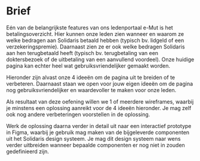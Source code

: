 # Brief

Eén van de belangrijkste features van ons ledenportaal e-Mut is het betalingsoverzicht. Hier kunnen onze leden zien wanneer en waarom ze welke bedragen aan Solidaris betaald hebben (typisch bv. lidgeld of een verzekeringspremie). Daarnaast zien ze er ook welke bedragen Solidaris aan hen terugbetaald heeft (typisch bv. terugbetaling van een doktersbezoek of de uitbetaling van een aanvullend voordeel). Onze huidige pagina kan echter heel wat gebruiksvriendelijker gemaakt worden.  
  
Hieronder zijn alvast onze 4 ideeën om de pagina uit te breiden of te verbeteren. Daarnaast staan we open voor jouw eigen ideeën om de pagina nog gebruiksvriendelijker en waardevoller te maken voor onze leden.  
  
Als resultaat van deze oefening willen we 1 of meerdere wireframes, waarbij je minstens een oplossing aanreikt voor de 4 ideeën hieronder. Je mag zelf ook nog andere verbeteringen voorstellen in de oplossing.  
  
Werk de oplossing daarna verder in detail uit naar een interactief prototype in Figma, waarbij je gebruik mag maken van de bijgeleverde componenten uit het Solidaris design systeem. Je mag dit design systeem naar wens verder uitbreiden wanneer bepaalde componenten er nog niet in zouden gedefinieerd zijn.

